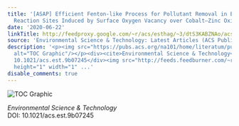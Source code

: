 ```yaml
---
title: '[ASAP] Efficient Fenton-like Process for Pollutant Removal in Electron-Rich/Poor
  Reaction Sites Induced by Surface Oxygen Vacancy over Cobalt–Zinc Oxides'
date: '2020-06-22'
linkTitle: http://feedproxy.google.com/~r/acs/esthag/~3/dtS3KABZNAo/acs.est.9b07245
source: 'Environmental Science & Technology: Latest Articles (ACS Publications)'
description: '<p><img src="https://pubs.acs.org/na101/home/literatum/publisher/achs/journals/content/esthag/0/esthag.ahead-of-print/acs.est.9b07245/20200622/images/medium/es9b07245_0006.gif"
  alt="TOC Graphic"/></p><div><cite>Environmental Science & Technology</cite></div><div>DOI:
  10.1021/acs.est.9b07245</div><img src="http://feeds.feedburner.com/~r/acs/esthag/~4/dtS3KABZNAo"
  height="1" width="1" ...'
disable_comments: true
---
```

<p><img src="https://pubs.acs.org/na101/home/literatum/publisher/achs/journals/content/esthag/0/esthag.ahead-of-print/acs.est.9b07245/20200622/images/medium/es9b07245_0006.gif" alt="TOC Graphic"/></p><div><cite>Environmental Science & Technology</cite></div><div>DOI: 10.1021/acs.est.9b07245</div><img src="http://feeds.feedburner.com/~r/acs/esthag/~4/dtS3KABZNAo" height="1" width="1" ...